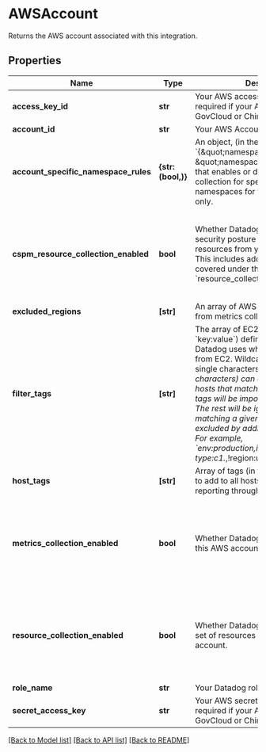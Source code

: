 # AWSAccount

Returns the AWS account associated with this integration.

## Properties

| Name                                 | Type               | Description                                                                                                                                                                                                                                                                                                                                                                                                                                                                                                                      | Notes                                                                |
| ------------------------------------ | ------------------ | -------------------------------------------------------------------------------------------------------------------------------------------------------------------------------------------------------------------------------------------------------------------------------------------------------------------------------------------------------------------------------------------------------------------------------------------------------------------------------------------------------------------------------- | -------------------------------------------------------------------- |
| **access_key_id**                    | **str**            | Your AWS access key ID. Only required if your AWS account is a GovCloud or China account.                                                                                                                                                                                                                                                                                                                                                                                                                                        | [optional]                                                           |
| **account_id**                       | **str**            | Your AWS Account ID without dashes.                                                                                                                                                                                                                                                                                                                                                                                                                                                                                              | [optional]                                                           |
| **account_specific_namespace_rules** | **{str: (bool,)}** | An object, (in the form &#x60;{\&quot;namespace1\&quot;:true/false, \&quot;namespace2\&quot;:true/false}&#x60;), that enables or disables metric collection for specific AWS namespaces for this AWS account only.                                                                                                                                                                                                                                                                                                               | [optional]                                                           |
| **cspm_resource_collection_enabled** | **bool**           | Whether Datadog collects cloud security posture management resources from your AWS account. This includes additional resources not covered under the general &#x60;resource_collection&#x60;.                                                                                                                                                                                                                                                                                                                                    | [optional] if omitted the server will use the default value of False |
| **excluded_regions**                 | **[str]**          | An array of AWS regions to exclude from metrics collection.                                                                                                                                                                                                                                                                                                                                                                                                                                                                      | [optional]                                                           |
| **filter_tags**                      | **[str]**          | The array of EC2 tags (in the form &#x60;key:value&#x60;) defines a filter that Datadog uses when collecting metrics from EC2. Wildcards, such as &#x60;?&#x60; (for single characters) and &#x60;_&#x60; (for multiple characters) can also be used. Only hosts that match one of the defined tags will be imported into Datadog. The rest will be ignored. Host matching a given tag can also be excluded by adding &#x60;!&#x60; before the tag. For example, &#x60;env:production,instance-type:c1._,!region:us-east-1&#x60; | [optional]                                                           |
| **host_tags**                        | **[str]**          | Array of tags (in the form &#x60;key:value&#x60;) to add to all hosts and metrics reporting through this integration.                                                                                                                                                                                                                                                                                                                                                                                                            | [optional]                                                           |
| **metrics_collection_enabled**       | **bool**           | Whether Datadog collects metrics for this AWS account.                                                                                                                                                                                                                                                                                                                                                                                                                                                                           | [optional] if omitted the server will use the default value of True  |
| **resource_collection_enabled**      | **bool**           | Whether Datadog collects a standard set of resources from your AWS account.                                                                                                                                                                                                                                                                                                                                                                                                                                                      | [optional] if omitted the server will use the default value of False |
| **role_name**                        | **str**            | Your Datadog role delegation name.                                                                                                                                                                                                                                                                                                                                                                                                                                                                                               | [optional]                                                           |
| **secret_access_key**                | **str**            | Your AWS secret access key. Only required if your AWS account is a GovCloud or China account.                                                                                                                                                                                                                                                                                                                                                                                                                                    | [optional]                                                           |

[[Back to Model list]](README.md#documentation-for-models) [[Back to API list]](README.md#documentation-for-api-endpoints) [[Back to README]](README.md)
